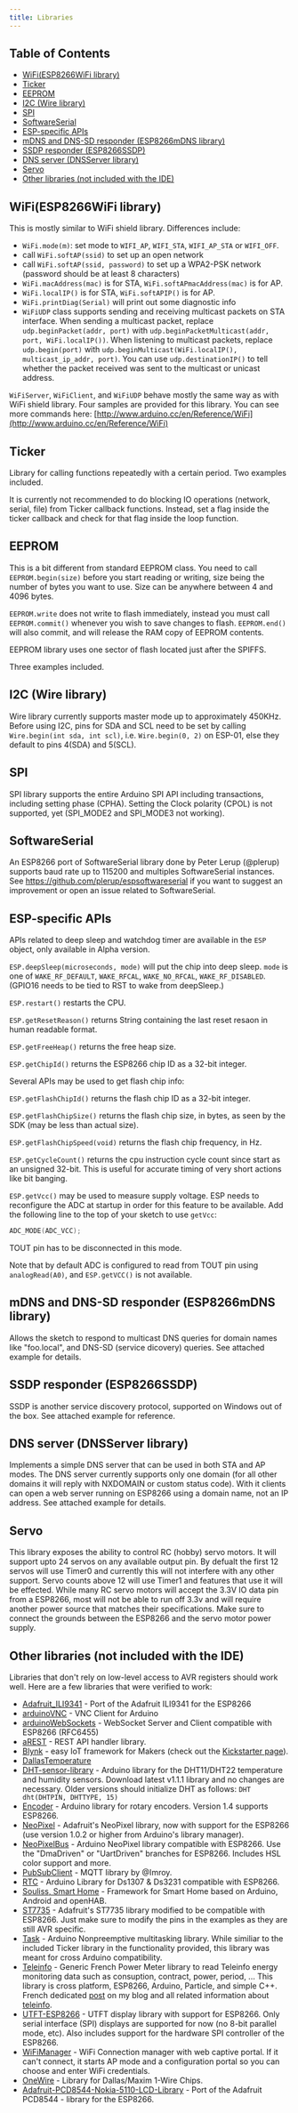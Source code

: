 ```yaml
---
title: Libraries
---
```


## Table of Contents
  * [WiFi(ESP8266WiFi library)](#wifiesp8266wifi-library)
  * [Ticker](#ticker)
  * [EEPROM](#eeprom)
  * [I2C (Wire library)](#i2c-wire-library)
  * [SPI](#spi)
  * [SoftwareSerial](#softwareserial)
  * [ESP\-specific APIs](#esp-specific-apis)
  * [mDNS and DNS\-SD responder (ESP8266mDNS library)](#mdns-and-dns-sd-responder-esp8266mdns-library)
  * [SSDP responder (ESP8266SSDP)](#ssdp-responder-esp8266ssdp)
  * [DNS server (DNSServer library)](#dns-server-dnsserver-library)
  * [Servo](#servo)
  * [Other libraries (not included with the IDE)](#other-libraries-not-included-with-the-ide)

## WiFi(ESP8266WiFi library)

This is mostly similar to WiFi shield library. Differences include:

- `WiFi.mode(m)`: set mode to `WIFI_AP`, `WIFI_STA`, `WIFI_AP_STA` or `WIFI_OFF`.
- call `WiFi.softAP(ssid)` to set up an open network
- call `WiFi.softAP(ssid, password)` to set up a WPA2-PSK network (password should be at least 8 characters)
- `WiFi.macAddress(mac)` is for STA, `WiFi.softAPmacAddress(mac)` is for AP.
- `WiFi.localIP()` is for STA, `WiFi.softAPIP()` is for AP.
- `WiFi.printDiag(Serial)` will print out some diagnostic info
- `WiFiUDP` class supports sending and receiving multicast packets on STA interface.
When sending a multicast packet, replace `udp.beginPacket(addr, port)` with
`udp.beginPacketMulticast(addr, port, WiFi.localIP())`.
When listening to multicast packets, replace `udp.begin(port)` with
`udp.beginMulticast(WiFi.localIP(), multicast_ip_addr, port)`.
You can use `udp.destinationIP()` to tell whether the packet received was
sent to the multicast or unicast address.

`WiFiServer`, `WiFiClient`, and `WiFiUDP` behave mostly the same way as with WiFi shield library.
Four samples are provided for this library.
You can see more commands here: [http://www.arduino.cc/en/Reference/WiFi](http://www.arduino.cc/en/Reference/WiFi)

## Ticker

Library for calling functions repeatedly with a certain period. Two examples included.

It is currently not recommended to do blocking IO operations (network, serial, file) from Ticker
callback functions. Instead, set a flag inside the ticker callback and check for that flag inside the loop function.

## EEPROM

This is a bit different from standard EEPROM class. You need to call `EEPROM.begin(size)`
before you start reading or writing, size being the number of bytes you want to use.
Size can be anywhere between 4 and 4096 bytes.

`EEPROM.write` does not write to flash immediately, instead you must call `EEPROM.commit()`
whenever you wish to save changes to flash. `EEPROM.end()` will also commit, and will
release the RAM copy of EEPROM contents.

EEPROM library uses one sector of flash located just after the SPIFFS.

Three examples included.

## I2C (Wire library)

Wire library currently supports master mode up to approximately 450KHz.
Before using I2C, pins for SDA and SCL need to be set by calling
`Wire.begin(int sda, int scl)`, i.e. `Wire.begin(0, 2)` on ESP-01,
else they default to pins 4(SDA) and 5(SCL).

## SPI

SPI library supports the entire Arduino SPI API including transactions, including setting phase (CPHA).
Setting the Clock polarity (CPOL) is not supported, yet (SPI_MODE2 and SPI_MODE3 not working).

## SoftwareSerial

An ESP8266 port of SoftwareSerial library done by Peter Lerup (@plerup) supports baud rate up to 115200 and multiples SoftwareSerial instances. See https://github.com/plerup/espsoftwareserial if you want to suggest an improvement or open an issue related to SoftwareSerial.

## ESP-specific APIs

APIs related to deep sleep and watchdog timer are available in the `ESP` object, only available in Alpha version.

`ESP.deepSleep(microseconds, mode)` will put the chip into deep sleep. `mode` is one of `WAKE_RF_DEFAULT`, `WAKE_RFCAL`, `WAKE_NO_RFCAL`, `WAKE_RF_DISABLED`. (GPIO16 needs to be tied to RST to wake from deepSleep.)

`ESP.restart()` restarts the CPU.

`ESP.getResetReason()` returns String containing the last reset resaon in human readable format.

`ESP.getFreeHeap()` returns the free heap size.

`ESP.getChipId()` returns the ESP8266 chip ID as a 32-bit integer.

Several APIs may be used to get flash chip info:

`ESP.getFlashChipId()` returns the flash chip ID as a 32-bit integer.

`ESP.getFlashChipSize()` returns the flash chip size, in bytes, as seen by the SDK (may be less than actual size).

`ESP.getFlashChipSpeed(void)` returns the flash chip frequency, in Hz.

`ESP.getCycleCount()` returns the cpu instruction cycle count since start as an unsigned 32-bit.  This is useful for accurate timing of very short actions like bit banging.

`ESP.getVcc()` may be used to measure supply voltage. ESP needs to reconfigure the ADC
at startup in order for this feature to be available. Add the following line to the top
of your sketch to use `getVcc`:

```c++
ADC_MODE(ADC_VCC);
```

TOUT pin has to be disconnected in this mode.

Note that by default ADC is configured to read from TOUT pin using `analogRead(A0)`, and
`ESP.getVCC()` is not available.

## mDNS and DNS-SD responder (ESP8266mDNS library)

Allows the sketch to respond to multicast DNS queries for domain names like "foo.local", and DNS-SD (service dicovery) queries.
See attached example for details.

## SSDP responder (ESP8266SSDP)

SSDP is another service discovery protocol, supported on Windows out of the box. See attached example for reference.

## DNS server (DNSServer library)

Implements a simple DNS server that can be used in both STA and AP modes. The DNS server currently supports only one domain (for all other domains it will reply with NXDOMAIN or custom status code). With it clients can open a web server running on ESP8266 using a domain name, not an IP address.
See attached example for details.

## Servo

This library exposes the ability to control RC (hobby) servo motors. It will support upto 24 servos on any available output pin. By defualt the first 12 servos will use Timer0 and currently this will not interfere with any other support.  Servo counts above 12 will use Timer1 and features that use it will be effected.
While many RC servo motors will accept the 3.3V IO data pin from a ESP8266, most will not be able to run off 3.3v and will require another power source that matches their specifications.  Make sure to connect the grounds between the ESP8266 and the servo motor power supply.

## Other libraries (not included with the IDE)

Libraries that don't rely on low-level access to AVR registers should work well. Here are a few libraries that were verified to work:

- [Adafruit_ILI9341](https://github.com/Links2004/Adafruit_ILI9341) - Port of the Adafruit ILI9341 for the ESP8266 
- [arduinoVNC](https://github.com/Links2004/arduinoVNC) - VNC Client for Arduino
- [arduinoWebSockets](https://github.com/Links2004/arduinoWebSockets) - WebSocket Server and Client compatible with ESP8266 (RFC6455)
- [aREST](https://github.com/marcoschwartz/aREST) - REST API handler library.
- [Blynk](https://github.com/blynkkk/blynk-library) - easy IoT framework for Makers (check out the [Kickstarter page](http://tiny.cc/blynk-kick)).
- [DallasTemperature](https://github.com/milesburton/Arduino-Temperature-Control-Library.git)
- [DHT-sensor-library](https://github.com/adafruit/DHT-sensor-library) - Arduino library for the DHT11/DHT22 temperature and humidity sensors. Download latest v1.1.1 library and no changes are necessary.  Older versions should initialize DHT as follows: `DHT dht(DHTPIN, DHTTYPE, 15)`
- [Encoder](https://github.com/PaulStoffregen/Encoder) - Arduino library for rotary encoders. Version 1.4 supports ESP8266.
- [NeoPixel](https://github.com/adafruit/Adafruit_NeoPixel) - Adafruit's NeoPixel library, now with support for the ESP8266 (use version 1.0.2 or higher from Arduino's library manager).
- [NeoPixelBus](https://github.com/Makuna/NeoPixelBus) - Arduino NeoPixel library compatible with ESP8266. Use the "DmaDriven" or "UartDriven" branches for ESP8266. Includes HSL color support and more.
- [PubSubClient](https://github.com/Imroy/pubsubclient) - MQTT library by @Imroy.
- [RTC](https://github.com/Makuna/Rtc) - Arduino Library for Ds1307 & Ds3231 compatible with ESP8266.
- [Souliss, Smart Home](https://github.com/souliss/souliss) - Framework for Smart Home based on Arduino, Android and openHAB.
- [ST7735](https://github.com/nzmichaelh/Adafruit-ST7735-Library) - Adafruit's ST7735 library modified to be compatible with ESP8266.  Just make sure to modify the pins in the examples as they are still AVR specific.
- [Task](https://github.com/Makuna/Task) - Arduino Nonpreemptive multitasking library.  While similiar to the included Ticker library in the functionality provided, this library was meant for cross Arduino compatibility.
- [Teleinfo](https://github.com/hallard/LibTeleinfo) - Generic French Power Meter library to read Teleinfo energy monitoring data such as consuption, contract, power, period, ... This library is cross platform, ESP8266, Arduino, Particle, and simple C++. French dedicated [post](https://hallard.me/libteleinfo/) on my blog and all related information about [teleinfo](https://hallard.me/category/tinfo/).
- [UTFT-ESP8266](https://github.com/gnulabis/UTFT-ESP8266) - UTFT display library with support for ESP8266. Only serial interface (SPI) displays are supported for now (no 8-bit parallel mode, etc). Also includes support for the hardware SPI controller of the ESP8266.
- [WiFiManager](https://github.com/tzapu/WiFiManager) - WiFi Connection manager with web captive portal. If it can't connect, it starts AP mode and a configuration portal so you can choose and enter WiFi credentials.
- [OneWire](https://github.com/PaulStoffregen/OneWire) - Library for Dallas/Maxim 1-Wire Chips.
- [Adafruit-PCD8544-Nokia-5110-LCD-Library](https://github.com/WereCatf/Adafruit-PCD8544-Nokia-5110-LCD-library) - Port of the Adafruit PCD8544 - library for the ESP8266.
